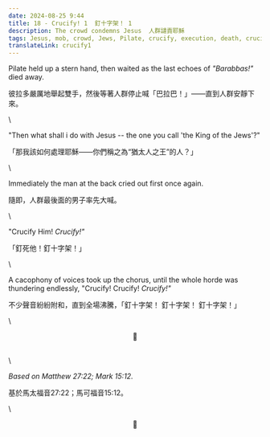 ```yaml
---
date: 2024-08-25 9:44
title: 18 - Crucify! 1  釘十字架！ 1
description: The crowd condemns Jesus  人群譴責耶穌
tags: Jesus, mob, crowd, Jews, Pilate, crucify, execution, death, crucifixion
translateLink: crucify1
---
```


Pilate held up a stern hand, then waited as the last echoes of *"Barabbas!"* died away. 

彼拉多嚴厲地舉起雙手，然後等著人群停止喊「巴拉巴！」——直到人群安靜下來。

\

"Then what shall i do with Jesus -- the one you call 'the King of the Jews'?"

「那我該如何處理耶穌——你們稱之為“猶太人之王”的人？」

\

Immediately the man at the back cried out first once again.

隨即，人群最後面的男子率先大喊。

\

"Crucify Him! *Crucify!"*

「釘死他！釘十字架！」

\

A cacophony of voices took up the chorus, until the whole horde was thundering endlessly, "Crucify! Crucify! *Crucify!"*

不少聲音紛紛附和，直到全場沸騰，「釘十字架！ 釘十字架！ 釘十字架！」

\

<center>💠</center>

\
\

*Based on Matthew 27:22; Mark 15:12.*

基於馬太福音27:22；馬可福音15:12。

\

<center>💠</center>
